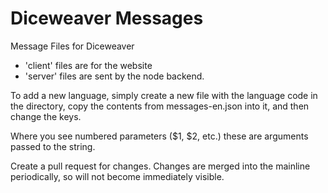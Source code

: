# Diceweaver Messages
Message Files for Diceweaver

* 'client' files are for the website
* 'server' files are sent by the node backend.

To add a new language, simply create a new file with the language code in the directory, copy the contents from messages-en.json into it, and then change the keys.

Where you see numbered parameters ($1, $2, etc.) these are arguments passed to the string.  

Create a pull request for changes.  Changes are merged into the mainline periodically, so will not become immediately visible.
